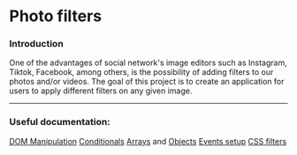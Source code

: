 # Photo filters

### Introduction
One of the advantages of social network's image editors such as Instagram, Tiktok, Facebook, among others, is the possibility of adding filters to our photos and/or videos. 
The goal of this project is to create an application for users to apply different filters on any given image.

---

### Useful documentation:
[DOM Manipulation](https://developer.mozilla.org/en-US/docs/Learn/JavaScript/Client-side_web_APIs/Manipulating_documents)
[Conditionals](https://developer.mozilla.org/es/docs/Learn/JavaScript/Building_blocks/conditionals)
[Arrays](https://developer.mozilla.org/es/docs/Learn/JavaScript/First_steps/Arrays) and [Objects](https://developer.mozilla.org/es/docs/Web/JavaScript/Guide/Working_with_Objects)
[Events setup](https://developer.mozilla.org/es/docs/Web/API/EventTarget/addEventListener)
[CSS filters](https://developer.mozilla.org/es/docs/Web/CSS/filter)
